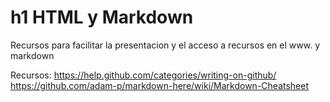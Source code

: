 # h1 HTML y Markdown
Recursos para facilitar la presentacion y el acceso a recursos en el www. y markdown

Recursos:</b>
https://help.github.com/categories/writing-on-github/
https://github.com/adam-p/markdown-here/wiki/Markdown-Cheatsheet
